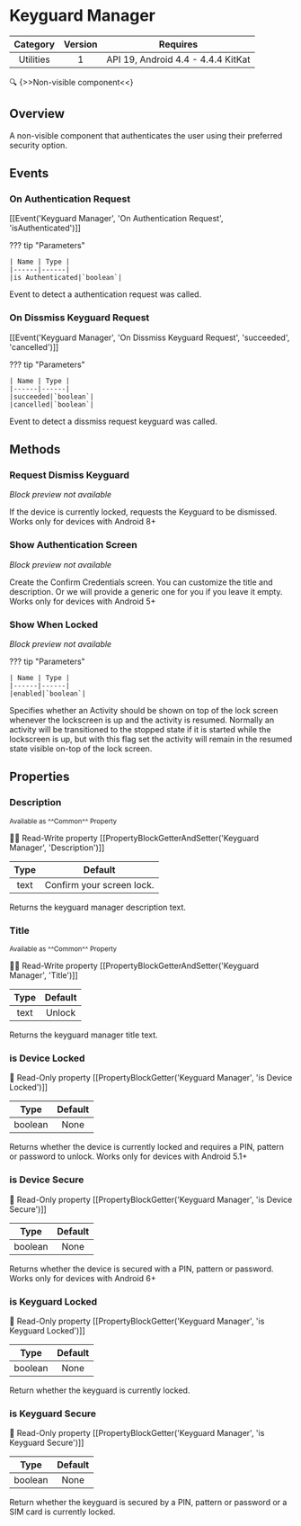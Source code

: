 # Keyguard Manager

| Category | Version | Requires |
|:--------:|:-------:|:--------:|
|Utilities|1|API 19, Android 4.4 - 4.4.4 KitKat|

:mag: {>>Non-visible component<<}

## Overview

A non-visible component that authenticates the user using their preferred security option.

## Events

### On Authentication Request

[[Event('Keyguard Manager', 'On Authentication Request', 'isAuthenticated')]]

??? tip "Parameters"

    | Name | Type |
    |------|------|
    |is Authenticated|`boolean`|


Event to detect a authentication request was called.

### On Dissmiss Keyguard Request

[[Event('Keyguard Manager', 'On Dissmiss Keyguard Request', 'succeeded', 'cancelled')]]

??? tip "Parameters"

    | Name | Type |
    |------|------|
    |succeeded|`boolean`|
    |cancelled|`boolean`|


Event to detect a dissmiss request keyguard was called.

## Methods

### Request Dismiss Keyguard

_Block preview not available_

If the device is currently locked, requests the Keyguard to be dismissed. Works only for devices with Android 8+

### Show Authentication Screen

_Block preview not available_

Create the Confirm Credentials screen. You can customize the title and description. Or we will provide a generic one for you if you leave it empty. Works only for devices with Android 5+

### Show When Locked

_Block preview not available_

??? tip "Parameters"

    | Name | Type |
    |------|------|
    |enabled|`boolean`|


Specifies whether an Activity should be shown on top of the lock screen whenever the lockscreen is up and the activity is resumed. Normally an activity will be transitioned to the stopped state if it is started while the lockscreen is up, but with this flag set the activity will remain in the resumed state visible on-top of the lock screen.

## Properties

### Description

<small>Available as ^^Common^^ Property</small>

:eyes::pencil: Read-Write property
[[PropertyBlockGetterAndSetter('Keyguard Manager', 'Description')]]

| Type | Default |
|:----:|:-------:|
|text|Confirm your screen lock.|

Returns the keyguard manager description text.

### Title

<small>Available as ^^Common^^ Property</small>

:eyes::pencil: Read-Write property
[[PropertyBlockGetterAndSetter('Keyguard Manager', 'Title')]]

| Type | Default |
|:----:|:-------:|
|text|Unlock|

Returns the keyguard manager title text.

### is Device Locked

:eyes: Read-Only property
[[PropertyBlockGetter('Keyguard Manager', 'is Device Locked')]]

| Type | Default |
|:----:|:-------:|
|boolean|None|

Returns whether the device is currently locked and requires a PIN, pattern or password to unlock. Works only for devices with Android 5.1+

### is Device Secure

:eyes: Read-Only property
[[PropertyBlockGetter('Keyguard Manager', 'is Device Secure')]]

| Type | Default |
|:----:|:-------:|
|boolean|None|

Returns whether the device is secured with a PIN, pattern or password. Works only for devices with Android 6+

### is Keyguard Locked

:eyes: Read-Only property
[[PropertyBlockGetter('Keyguard Manager', 'is Keyguard Locked')]]

| Type | Default |
|:----:|:-------:|
|boolean|None|

Return whether the keyguard is currently locked.

### is Keyguard Secure

:eyes: Read-Only property
[[PropertyBlockGetter('Keyguard Manager', 'is Keyguard Secure')]]

| Type | Default |
|:----:|:-------:|
|boolean|None|

Return whether the keyguard is secured by a PIN, pattern or password or a SIM card is currently locked.